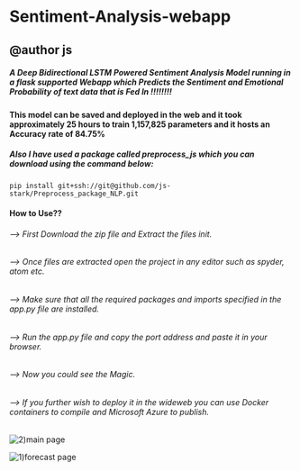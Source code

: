 # Sentiment-Analysis-webapp
## @author js
##### A Deep Bidirectional LSTM Powered Sentiment Analysis Model running in a flask supported Webapp which Predicts the Sentiment and Emotional Probability of text data that is Fed In !!!!!!!!
#### This model can be saved and deployed in the web and it took approximately 25 hours to train 1,157,825 parameters and it hosts an Accuracy rate of  84.75% 

##### Also I have used a package called preprocess_js which you can download using the command below:

`pip install git+ssh://git@github.com/js-stark/Preprocess_package_NLP.git`

#### How to Use??

###### --> First Download the zip file and Extract the files init.
###### --> Once files are extracted open the project in any editor such as spyder, atom etc.
###### --> Make sure that all the required packages and imports specified in the app.py file are installed.
###### --> Run the app.py file and copy the port address and paste it in your browser.
###### --> Now you could see the Magic.
###### --> If you further wish to deploy it in the wideweb you can use Docker containers to compile and Microsoft Azure to publish.
 
![2)main page](https://user-images.githubusercontent.com/79846829/126505559-2eb0d74c-63a2-49a7-859b-67de1c619ad7.png)

![1)forecast page](https://user-images.githubusercontent.com/79846829/126505596-4e510aff-55d8-46e2-acfb-008a20bea2b5.png)

